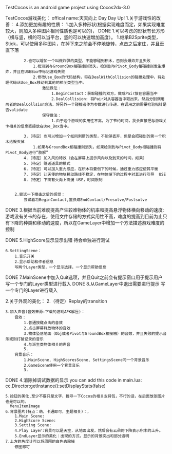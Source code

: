 TestCocos is an android game project using Cocos2dx-3.0 

TestCocos游戏美化：
offical name:天天向上 Day Day Up!
1.关于游戏性的改善：
	4.添加更加有趣的性质：
		1.加入多种形状(根据实现难度而定，如果实现难度较大，则加入多种图片相同性质也是可以的)，
		DONE
			1.可以考虑的形状有长方形（横与竖，横的可以当平台，竖的可以快速增加高度）。
				1.继承B2Sprite类型，Stick，可以使用多种图片，在掉下来之前会不停地旋转，点击之后定住，并且垂直下落

			2.也可以增加一个叫做炸弹的类型，不能够碰到积木，否则会爆炸并且失败
				1.检测到与GroundBox相碰撞则消失，检测到与Pivot_Body相碰撞则发生爆炸，并且在USEBox中标记游戏失败
				2.修改Use_Box的代码结构，将在DealWithCollision的碰撞处理中，将处理代码从Use_Box移动到其他的相关类型当中。
					激进做法：
						1.BeginContact：获取碰撞的双方，做成Pair放在容器当中
						2.DealCollision: 将Pair对从容器当中取出来，然后分别调用两者的DealCollsion方法，将另外一个碰撞者作为参数进行传递，在调用之前需要检验指针是否validate
					保守做法：
						1.由于这个游戏的实用性不高，为了节约时间，我会直接把与游戏关卡相关的信息直接放在Use_Box当中。

			3.（待定）也可以增加一个如同刺猬的类型，不能够丢弃，但是会把碰到的第一个积木给毁灭掉
				1.如果与GroundBox相碰撞则消失，如果检测到与Pivot_Body相碰撞则将Pivot_Body进行“肢解”
			4.（待定）加入风的特效（会在屏幕上提示风向以及到来的时间，如果）
			5.（待定）赠送道具的模式
			6.（待定）可以加入重力感应，在积木将要倒下的时候，通过重力感应使其平衡
			7.（待定）让天使的物块移动路线不稳定，在物体掉下的过程中对其进行引导  USE
			8.（待定）下面有火向上面漫 USE，时间限制


		2.尝试一下撞击之后的感觉：
			尝试着将BeginContact,置换成EndContact/Presolve/Postsolve
DONE
		3.根据当前难度提高产生较难物体的机率和提高悬浮物体横向移动的速度:
			游戏没有关卡的存在，使用文件存储的方式实用性不高，难度的提高到目前为止只有下降的种类和移动的速度，所以在GameLayer中增加一个方法描述游戏难度的控制

DONE
	5.HighScore显示显示出错 
		待会单独进行测试

	6.SettingScene：
		1.音乐开关
		2.显示帮助和作者信息
		写两个Layer类型，一个显示选择，一个显示帮助信息

DONE
	7.MainScene中加入Quit选项，并且Quit之前会有提示窗口用于提示用户
		写一个专门的Layer类型进行载入
DONE
	8.从GameLayer中退出需要进行提示
		写一个专门的Layer进行载入

2.关于外观的美化：
	2.（待定）Replay的transition

	3.加入声音(音效来源:下载的游戏APK解压)：
		音效：
			1.普通按键点击的音效
			2.点击屏幕释放物体的音效
			3.物体坠落地面（Obj或者Pivot与GroundBox相接触）的音效，并且失败的提示音乐或则打破记录的音乐
			4.与派生类物体相关的声音
			5.
		背景音乐：
			1.MainScene, HighScoresScene, SettingsScene同一个背景音乐
			2.GameScene使用一个背景音乐
			3.
DONE
	4.消除掉调试数据的显示
		you can add this code in main.lua: cc.Director:getInstance():setDisplayStats(false)

	5.按钮的美化,至少不要只是文字，搜寻一下Cocos的相关支持包，不行的话，在后面放张图片也是可以的。
	  MenuItemImage
	6.背景图片(特点：萌，卡通即可，主题相关)：，
		1.Main Scene:
		2.HighScore Scene:
		3.Setting Scene:
		4.Play Layer:背景可以是天空，从地面出发，然后会有云朵的下降表示积木的上升。
		5.EndLayer显示的美化：出现的方式，显示的背景突出和部分透明
	7.上方的角度计可以将周围的白色去除掉
		修图即可
